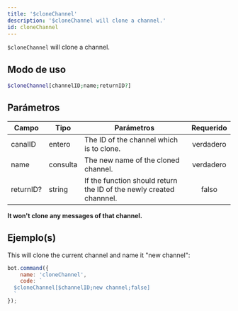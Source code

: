 ```yaml
---
title: '$cloneChannel'
description: '$cloneChannel will clone a channel.'
id: cloneChannel
---
```


`$cloneChannel` will clone a channel.

## Modo de uso

```php
$cloneChannel[channelID;name;returnID?]
```

## Parámetros

| Campo     | Tipo     | Parámetros                                                          | Requerido |
| --------- | -------- | ------------------------------------------------------------------- |:---------:|
| canalID   | entero   | The ID of the channel which is to clone.                            | verdadero |
| name      | consulta | The new name of the cloned channel.                                 | verdadero |
| returnID? | string   | If the function should return the ID of the newly created channnel. |   falso   |

**It won't clone any messages of that channel.**

## Ejemplo(s)

This will clone the current channel and name it "new channel":

```javascript
bot.command({
    name: 'cloneChannel',
    code: `
  $cloneChannel[$channelID;new channel;false]
  `
});
```

